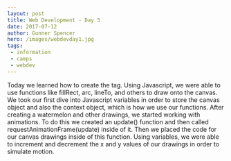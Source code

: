 ```yaml
---
layout: post
title: Web Development - Day 3
date: 2017-07-12
author: Gunner Spencer
hero: /images/webdevday1.jpg
tags:
 - information
 - camps
 - webdev
---
```


Today we learned how to create the <canvas></canvas> tag. Using Javascript, we were able to use functions like fillRect, arc, lineTo, and others to draw onto the canvas. We took our first dive into Javascript variables in order to store the canvas object and also the context object, which is how we use our functions. After creating a watermelon and other drawings, we started working with animations. To do this we created an update() function and then called requestAnimationFrame(update) inside of it. Then we placed the code for our canvas drawings inside of this function. Using variables, we were able to increment and decrement the x and y values of our drawings in order to simulate motion.

